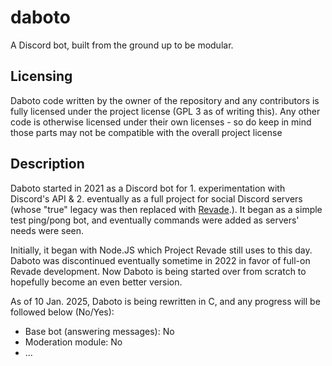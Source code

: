 # daboto
A Discord bot, built from the ground up to be modular.

## Licensing
Daboto code written by the owner of the repository and any contributors is fully licensed under the project license (GPL 3 as of writing this). Any other code is otherwise licensed under their own licenses - so do keep in mind those parts may not be compatible with the overall project license

## Description
Daboto started in 2021 as a Discord bot for 1. experimentation with Discord's API & 2. eventually as a full project for social Discord servers (whose "true" legacy was then replaced with [Revade](https://github.com/akripent/revade).). It began as a simple test ping/pong bot, and eventually commands were added as servers' needs were seen.

Initially, it began with Node.JS which Project Revade still uses to this day. Daboto was discontinued eventually sometime in 2022 in favor of full-on Revade development. Now Daboto is being started over from scratch to hopefully become an even better version.

As of 10 Jan. 2025, Daboto is being rewritten in C, and any progress will be followed below (No/Yes):
- Base bot (answering messages): No
- Moderation module: No
- ...
